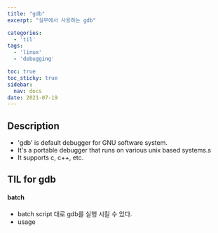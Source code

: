 ```yaml
---
title: "gdb"
excerpt: "실무에서 사용하는 gdb"

categories:
  - 'til'
tags:
  - 'linux'
  - 'debugging'

toc: true
toc_sticky: true
sidebar:
  nav: docs
date: 2021-07-19
---
```


## Description

* 'gdb' is default debugger for GNU software system.
* It's a portable debugger that runs on various unix based systems.s
* It supports c, c++, etc.

## TIL for gdb

#### batch

* batch script 대로 gdb를 실행 시킬 수 있다.
* usage
